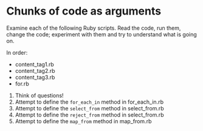 # Chunks of code as arguments

Examine each of the following Ruby scripts. Read the code, run them, change the code; experiment with them and try to understand what is going on.

In order:

 - content_tag1.rb
 - content_tag2.rb
 - content_tag3.rb
 - for.rb

 1. Think of questions!
 1. Attempt to define the `for_each_in` method in for_each_in.rb
 1. Attempt to define the `select_from` method in select_from.rb
 1. Attempt to define the `reject_from` method in select_from.rb
 1. Attempt to define the `map_from` method in map_from.rb

